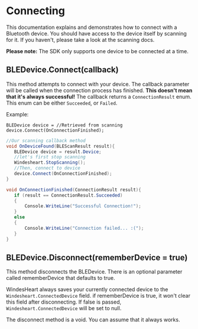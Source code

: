 # Connecting
This documentation explains and demonstrates how to connect with a Bluetooth device. You should have access to the device itself by scanning for it. If you haven't, please take a look at the scanning docs.

**Please note:** The SDK only supports one device to be connected at a time.

## BLEDevice.Connect(callback)
This method attempts to connect with your device. The callback parameter will be called when the connection process has finished. **This doesn't mean that it's always successful!**
The callback returns a `ConnectionResult` enum. This enum can be either `Succeeded`, or `Failed`.

Example:
```
BLEDevice device = //Retrieved from scanning
device.Connect(OnConnectionFinished);
```
```csharp
//Our scanning callback method
void OnDeviceFound(BLEScanResult result){
   BLEDevice device = result.Device;
   //let's first stop scanning
   Windesheart.StopScanning();
   //Then, connect to device
   device.Connect(OnConnectionFinished);
}

void OnConnectionFinished(ConnectionResult result){
   if (result == ConnectionResult.Succeeded)
   {
       Console.WriteLine("Successful Connection!");
   }
   else
   {
       Console.WriteLine("Connection failed... :(");
   }
}
```

## BLEDevice.Disconnect(rememberDevice = true)
This method disconnects the BLEDevice. There is an optional parameter called rememberDevice that defaults to true.

WindesHeart always saves your currently connected device to the `Windesheart.ConnectedDevice` field. if rememberDevice is true, it won't clear this field after disconnecting. If false is passed, `Windesheart.ConnectedDevice` will be set to null.

The disconnect method is a void. You can assume that it always works.